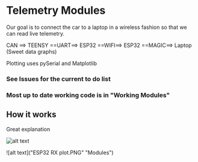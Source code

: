 # Telemetry Modules
Our goal is to connect the car to a laptop in a wireless fashion so that we can read live telemetry. 

CAN ==> TEENSY ==UART==> ESP32 ==WIFI==> ESP32 ==MAGIC==> Laptop (Sweet data graphs)

Plotting uses pySerial and Matplotlib

### See Issues for the current to do list
### Most up to date working code is in "Working Modules"

## How it works
Great explanation


![alt text](Modules.jpg "Modules")


![alt text]("ESP32 RX plot.PNG" "Modules")



